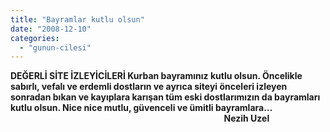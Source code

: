 ```yaml
---
title: "Bayramlar kutlu olsun"
date: "2008-12-10"
categories: 
  - "gunun-cilesi"
---
```


**DEĞERLİ SİTE İZLEYİCİLERİ Kurban bayramınız kutlu olsun. Öncelikle sabırlı, vefalı ve erdemli dostların ve ayrıca siteyi önceleri izleyen sonradan bıkan ve kayıplara karışan tüm eski dostlarımızın da bayramları kutlu olsun. Nice nice mutlu, güvenceli ve ümitli bayramlara…                                                                                                        Nezih Uzel**
